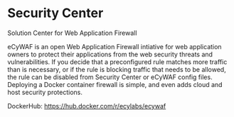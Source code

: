 # Security Center
Solution Center for Web Application Firewall

eCyWAF is an open Web Application Firewall intiative for web application owners to protect their applications from the web security threats and vulnerabilities. If you decide that a preconfigured rule matches more traffic than is necessary, or if the rule is blocking traffic that needs to be allowed, the rule can be disabled from Security Center or eCyWAF config files. Deploying a Docker container firewall is simple, and even adds cloud and host security protections.

DockerHub: https://hub.docker.com/r/ecylabs/ecywaf

#
